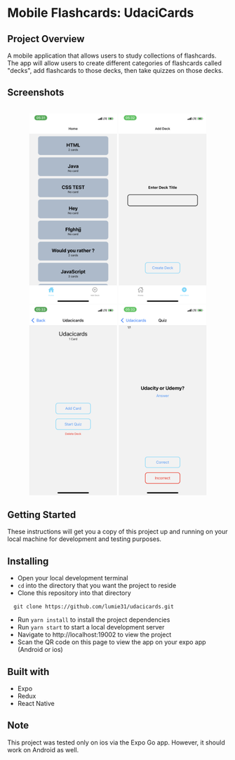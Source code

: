 # <b>Mobile Flashcards: UdaciCards</b>

## Project Overview

A mobile application that allows users to study collections of flashcards. The app will allow users to create different categories of flashcards called "decks", add flashcards to those decks, then take quizzes on those decks.

## Screenshots

<div align="center">
  <br>
  <img src="./assets/img/Home.png" alt="screenshots" width="200">
  <img src="./assets/img/AddNew.png" alt="screenshots" width="200">
  <img src="./assets/img/Multiple_actions.png" alt="screenshots" width="200">
  <img src="./assets/img/Quizview.png" alt="screenshots" width="200">
  <br>
</div>

## Getting Started

These instructions will get you a copy of this project up and running on your local machine for development and testing purposes.

## Installing

- Open your local development terminal
- `cd` into the directory that you want the project to reside
- Clone this repository into that directory
```
  git clone https://github.com/lumie31/udacicards.git
```
- Run `yarn install` to install the project dependencies
- Run `yarn start` to start a local development server
- Navigate to http://localhost:19002 to view the project
- Scan the QR code on this page to view the app on your expo app (Android or ios)

## Built with

- Expo
- Redux
- React Native

## Note
This project was tested only on ios via the Expo Go app. However, it should work on Android as well.